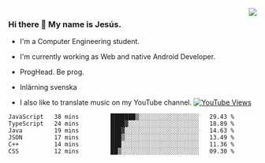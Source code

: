 <img align='right' src="https://github-readme-stats.vercel.app/api/top-langs/?username=JesusJimenezG&layout=compact&theme=dracula">

### Hi there 👋 My name is Jesús.
- I'm a Computer Engineering student.
- I'm currently working as Web and native Android Developer.

- ProgHead. Be prog.
- Inlärning svenska
- I also like to translate music on my YouTube channel. [![YouTube Views](https://img.shields.io/youtube/channel/views/UCWnlcC4_sV9Imcy9ysQpxHA?style=social)](https://www.youtube.com/channel/UCWnlcC4_sV9Imcy9ysQpxHA)

<!--START_SECTION:waka-->

```text
JavaScript   38 mins         ███████▒░░░░░░░░░░░░░░░░░   29.43 %
TypeScript   24 mins         ████▓░░░░░░░░░░░░░░░░░░░░   18.89 %
Java         19 mins         ███▓░░░░░░░░░░░░░░░░░░░░░   14.63 %
JSON         17 mins         ███▒░░░░░░░░░░░░░░░░░░░░░   13.49 %
C++          14 mins         ███░░░░░░░░░░░░░░░░░░░░░░   11.36 %
CSS          12 mins         ██▒░░░░░░░░░░░░░░░░░░░░░░   09.30 %
```

<!--END_SECTION:waka-->

<!--
**JesusJimenezG/JesusJimenezG** is a ✨ _special_ ✨ repository because its `README.md` (this file) appears on your GitHub profile.

Here are some ideas to get you started:

- 🔭 I’m currently working on ...
- 🌱 I’m currently learning ...
- 👯 I’m looking to collaborate on ...
- 🤔 I’m looking for help with ...
- 💬 Ask me about ...
- 📫 How to reach me: ...
- 😄 Pronouns: ...
- ⚡ Fun fact: ...
-->
